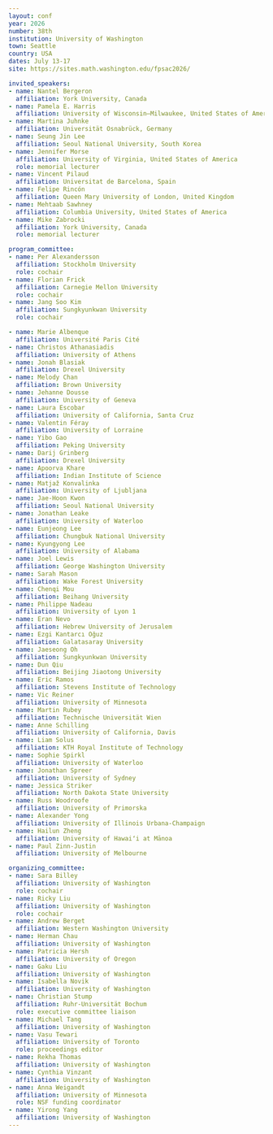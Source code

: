 ```yaml
---
layout: conf
year: 2026
number: 38th
institution: University of Washington
town: Seattle
country: USA
dates: July 13-17
site: https://sites.math.washington.edu/fpsac2026/

invited_speakers:
- name: Nantel Bergeron
  affiliation: York University, Canada
- name: Pamela E. Harris
  affiliation: University of Wisconsin–Milwaukee, United States of America
- name: Martina Juhnke
  affiliation: Universität Osnabrück, Germany
- name: Seung Jin Lee
  affiliation: Seoul National University, South Korea
- name: Jennifer Morse
  affiliation: University of Virginia, United States of America
  role: memorial lecturer
- name: Vincent Pilaud
  affiliation: Universitat de Barcelona, Spain
- name: Felipe Rincón
  affiliation: Queen Mary University of London, United Kingdom
- name: Mehtaab Sawhney
  affiliation: Columbia University, United States of America
- name: Mike Zabrocki
  affiliation: York University, Canada
  role: memorial lecturer

program_committee:
- name: Per Alexandersson
  affiliation: Stockholm University
  role: cochair
- name: Florian Frick
  affiliation: Carnegie Mellon University
  role: cochair
- name: Jang Soo Kim
  affiliation: Sungkyunkwan University
  role: cochair

- name: Marie Albenque
  affiliation: Université Paris Cité
- name: Christos Athanasiadis
  affiliation: University of Athens
- name: Jonah Blasiak
  affiliation: Drexel University
- name: Melody Chan
  affiliation: Brown University
- name: Jehanne Dousse
  affiliation: University of Geneva
- name: Laura Escobar
  affiliation: University of California, Santa Cruz
- name: Valentin Féray
  affiliation: University of Lorraine
- name: Yibo Gao
  affiliation: Peking University
- name: Darij Grinberg
  affiliation: Drexel University
- name: Apoorva Khare
  affiliation: Indian Institute of Science
- name: Matjaž Konvalinka
  affiliation: University of Ljubljana
- name: Jae-Hoon Kwon
  affiliation: Seoul National University
- name: Jonathan Leake
  affiliation: University of Waterloo
- name: Eunjeong Lee
  affiliation: Chungbuk National University
- name: Kyungyong Lee
  affiliation: University of Alabama
- name: Joel Lewis
  affiliation: George Washington University
- name: Sarah Mason
  affiliation: Wake Forest University
- name: Chenqi Mou
  affiliation: Beihang University
- name: Philippe Nadeau
  affiliation: University of Lyon 1
- name: Eran Nevo
  affiliation: Hebrew University of Jerusalem
- name: Ezgi Kantarcı Oğuz
  affiliation: Galatasaray University
- name: Jaeseong Oh
  affiliation: Sungkyunkwan University
- name: Dun Qiu
  affiliation: Beijing Jiaotong University
- name: Eric Ramos
  affiliation: Stevens Institute of Technology
- name: Vic Reiner
  affiliation: University of Minnesota
- name: Martin Rubey
  affiliation: Technische Universität Wien
- name: Anne Schilling
  affiliation: University of California, Davis
- name: Liam Solus
  affiliation: KTH Royal Institute of Technology
- name: Sophie Spirkl
  affiliation: University of Waterloo
- name: Jonathan Spreer
  affiliation: University of Sydney
- name: Jessica Striker
  affiliation: North Dakota State University
- name: Russ Woodroofe
  affiliation: University of Primorska
- name: Alexander Yong
  affiliation: University of Illinois Urbana-Champaign
- name: Hailun Zheng
  affiliation: University of Hawaiʻi at Mānoa
- name: Paul Zinn-Justin
  affiliation: University of Melbourne 

organizing_committee:
- name: Sara Billey
  affiliation: University of Washington
  role: cochair
- name: Ricky Liu
  affiliation: University of Washington
  role: cochair
- name: Andrew Berget
  affiliation: Western Washington University
- name: Herman Chau
  affiliation: University of Washington
- name: Patricia Hersh
  affiliation: University of Oregon
- name: Gaku Liu
  affiliation: University of Washington
- name: Isabella Novik
  affiliation: University of Washington
- name: Christian Stump
  affiliation: Ruhr-Universität Bochum
  role: executive committee liaison
- name: Michael Tang
  affiliation: University of Washington
- name: Vasu Tewari
  affiliation: University of Toronto
  role: proceedings editor
- name: Rekha Thomas
  affiliation: University of Washington
- name: Cynthia Vinzant
  affiliation: University of Washington
- name: Anna Weigandt
  affiliation: University of Minnesota
  role: NSF funding coordinator
- name: Yirong Yang
  affiliation: University of Washington 
---
```

